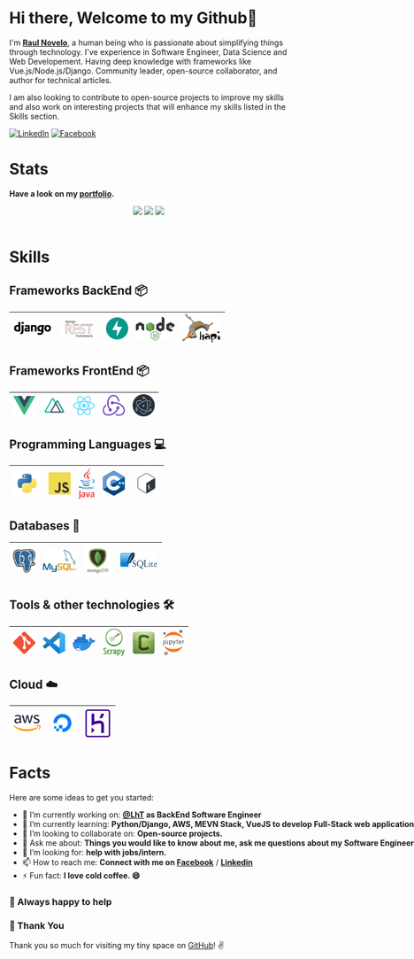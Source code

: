# Hi there, Welcome to my Github👋

I'm **[Raul Novelo](https://www.linkedin.com/in/rnoveloc/)**, a human being who is passionate about simplifying things through technology.
I've experience in Software Engineer, Data Science and Web Developement. Having deep knowledge with frameworks like Vue.js/Node.js/Django.
Community leader, open-source collaborator, and author for technical articles.

I am also looking to contribute to open-source projects to improve my skills and also work on interesting projects that will enhance my skills listed in the Skills section.

[![LinkedIn](https://img.shields.io/static/v1.svg?label=LinkedIn&message=@RaulNovelo&logo=linkedin&style=flat&color=blue)](https://www.linkedin.com/in/rnoveloc)
[![Facebook](https://img.shields.io/static/v1.svg?label=facebook&message=@RaulNovelo&logo=facebook&style=flat&color=blue)](https://www.facebook.com/raul.novelocruz)

# Stats

**Have a look on my [portfolio](https://rnovec.github.io/).**
<nobr>
<p align="center">
  <img src ="https://github-readme-stats.vercel.app/api/top-langs/?username=rnovec&layout=compact&hide_border=true&theme=dark&langs_count=6&hide=jupyter%20notebook,tex,css,php">
  <img src ="https://github-readme-stats.vercel.app/api?username=rnovec&show_icons=true&count_private=true&theme=dark&hide_border=true">
  <img src ="https://github-readme-streak-stats.herokuapp.com?user=rnovec&theme=dark&hide_border=true&b">
  <br>
  <br>
</p>

# Skills

## Frameworks BackEnd :package:

| [<img src="assets/django.png" title="django" alt="django" width="70">](https://www.djangoproject.com/)  | [<img src="assets/djrest.png" title="drf" alt="drf" width="70">](https://www.django-rest-framework.org/) |[<img src="assets/fastapi.svg" title="fastapi" alt="celery" width="40">](https://fastapi.tiangolo.com)| [<img src="assets/nodejs.png" title="node" alt="node" width="70">](https://nodejs.org/es/) | [<img src="assets/hapi.png" title="node" alt="node" width="70">](https://hapi.dev/) |
| ------------------------------------------------------------------------------------------ | ----------------------------------------------------------------------------------- | ------------------------------------------------------------------------------------------------------ | -------------------------------------------------------------------------------------------------------- |-------------------------------------------------------------------------------------------------------- |

## Frameworks FrontEnd :package:

| [<img src="assets/vue.png" title="vue" alt="vue" width="40">](https://vuejs.org/) | [<img src="assets/nuxt.png" title="vue" alt="vue" width="40">](https://nuxtjs.org/) | [<img src="assets/react.png" title="react" alt="react" width="40">](https://es.reactjs.org/) | [<img src="assets/redux.png" title="redux" alt="redux" width="40">](https://redux.js.org/) | [<img src="assets/electron.png" title="electron" alt="electron" width="40">](https://www.electronjs.org//) |
| --------------------------------------------------------------------------------- | ----------------------------------------------------------------------------------- | -------------------------------------------------------------------------------------------- | ------------------------------------------------------------------------------------------ | ----------------------------------------------------------------------------------------------------------------- |

## Programming Languages :computer:

| [<img src="assets/python.png" title="python" alt="python" width="50">](https://www.python.org/)| [<img src="assets/javascript.png" title="js" alt="js" width="40">](https://developer.mozilla.org/en-US/docs/Web/JavaScript)  | [<img src="assets/java.png" title="ts" alt="ts" width="30">](https://www.java.com/es/) | [<img src="assets/cpp.png" title="cpp" alt="cpp" width="40">](https://isocpp.org/) | [<img src="assets/bash.png" title="bash" alt="bash" width="50">](https://www.gnu.org/software/bash/) |
| --------------------------------------------------------------------------------------------------------------------------- | ----------------------------------------------------------------------------------------------- | -------------------------------------------------------------------------------------- | ---------------------------------------------------------------------------------- | ---------------------------------------------------------------------------------------------------- |

## Databases :floppy_disk:

| [<img src="assets/postgres.svg" title="postgres" alt="postgres" width="40">](https://www.postgresql.org/) | [<img src="assets/mysql.png" title="mysql" alt="mysql" width="60">](https://www.mysql.com/) | [<img src="assets/mongo.png" title="mongo" alt="mongo" width="50">](https://www.mongodb.com/es) | [<img src="assets/sqlite.png" title="sqlite" alt="sqlite" width="70">](https://www.sqlite.org/index.html) |
| --------------------------------------------------------------------------------------------------------- | ------------------------------------------------------------------------------------------- | ----------------------------------------------------------------------------------------------- | --------------------------------------------------------------------------------------------------------- |

## Tools & other technologies :hammer_and_wrench:

| [<img src="assets/git.png" title="git" alt="git" width="40">](https://git-scm.com/) | [<img src="assets/vscode.png" width="40">](https://code.visualstudio.com/) | [<img src="assets/docker.png" title="docker" alt="docker" width="40">](https://www.docker.com/) | [<img src="assets/scrapy.png" title="scrapy" alt="scrapy" width="40">](https://scrapy.org/) | [<img src="assets/celery.png" title="celery" alt="celery" width="40">](https://docs.celeryproject.org/en/stable/genindex.html) | [<img src="assets/jupyter.png" title="jupyter" alt="jupyter" width="40">](https://jupyter.org)  |
| ----------------------------------------------------------------------------------- | -------------------------------------------------------------------------- | ----------------------------------------------------------------------------------------------- | ------------------------------------------------------------------------------------------- | ------------------------------------------------------------------------------------------- |------------------------------------------------------------------------------------------- |

## Cloud :cloud:

| [<img src="assets/aws.png" title="aws" alt="aws" width="50">](https://aws.amazon.com/) | [<img src="assets/digitalocean.jpeg" title="do" alt="do" width="50">](https://www.digitalocean.com/) | [<img src="assets/heroku.jpg" title="do" alt="do" width="50">](https://www.heroku.com/) |
| -------------------------------------------------------------------------------------- | ---------------------------------------------------------------------------------------------------- | --------------------------------------------------------------------------------------- |

# Facts

Here are some ideas to get you started:

- 🔭 I’m currently working on: **[@LhT](https://lighthousetech.io/) as BackEnd Software Engineer**
- 🌱 I’m currently learning: **Python/Django, AWS, MEVN Stack, VueJS to develop Full-Stack web applications**
- 👯 I’m looking to collaborate on: **Open-source projects.**
- 💬 Ask me about: **Things you would like to know about me, ask me questions about my Software Engineering projects and other things that interests you or what you would like to find out more.**
- 🤔 I’m looking for: **help with jobs/intern.**
- 📫 How to reach me: **Connect with me on [Facebook](https://www.facebook.com/raul.novelocruz)** / **[Linkedin](https://www.linkedin.com/in/rnoveloc)**
- ⚡ Fun fact: **I love cold coffee. 😄**

### :handshake: Always happy to help

### :hugs: Thank You

Thank you so much for visiting my tiny space on [GitHub](https://github.com/rnovec)! :v:
